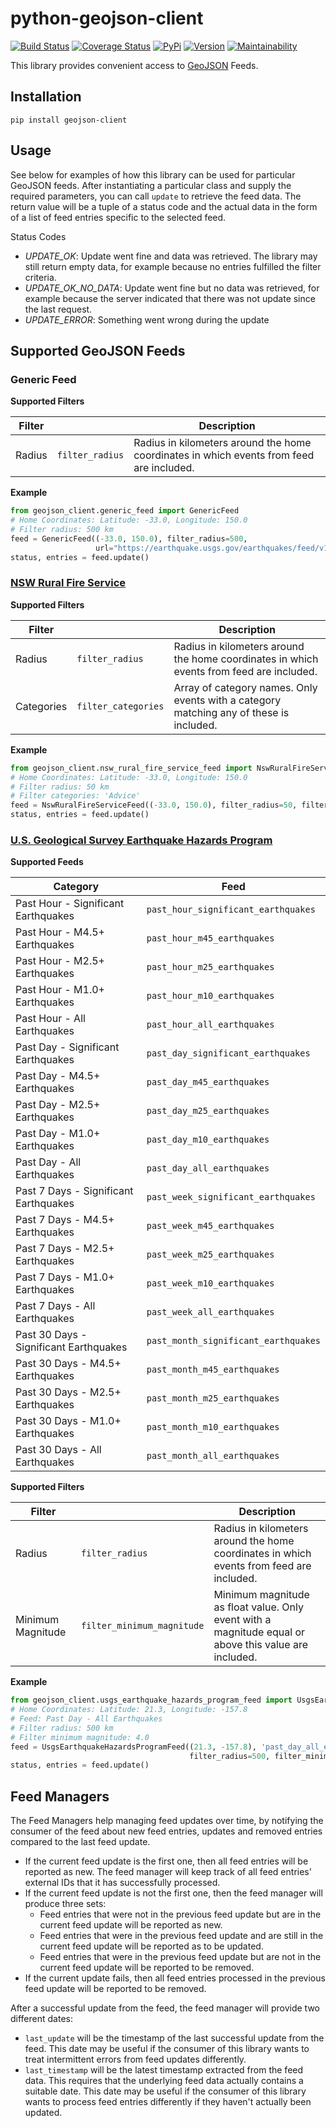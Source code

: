 # python-geojson-client

[![Build Status](https://travis-ci.org/exxamalte/python-geojson-client.svg)](https://travis-ci.org/exxamalte/python-geojson-client)
[![Coverage Status](https://coveralls.io/repos/github/exxamalte/python-geojson-client/badge.svg?branch=master)](https://coveralls.io/github/exxamalte/python-geojson-client?branch=master)
[![PyPi](https://img.shields.io/pypi/v/geojson-client.svg)](https://pypi.python.org/pypi/geojson-client)
[![Version](https://img.shields.io/pypi/pyversions/geojson-client.svg)](https://pypi.python.org/pypi/geojson-client)
[![Maintainability](https://api.codeclimate.com/v1/badges/8c87f480c5043a8599df/maintainability)](https://codeclimate.com/github/exxamalte/python-geojson-client/maintainability)

This library provides convenient access to [GeoJSON](https://tools.ietf.org/html/rfc7946) Feeds.


## Installation
`pip install geojson-client`

## Usage
See below for examples of how this library can be used for particular GeoJSON feeds. After instantiating a particular class and supply the required parameters, you can call `update` to retrieve the feed data. The return value will be a tuple of a status code and the actual data in the form of a list of feed entries specific to the selected feed.

Status Codes
* _UPDATE_OK_: Update went fine and data was retrieved. The library may still return empty data, for example because no entries fulfilled the filter criteria.
* _UPDATE_OK_NO_DATA_: Update went fine but no data was retrieved, for example because the server indicated that there was not update since the last request.
* _UPDATE_ERROR_: Something went wrong during the update

## Supported GeoJSON Feeds

### Generic Feed

**Supported Filters**

| Filter |                 | Description |
|--------|-----------------|-------------|
| Radius | `filter_radius` | Radius in kilometers around the home coordinates in which events from feed are included. |

**Example**
```python
from geojson_client.generic_feed import GenericFeed
# Home Coordinates: Latitude: -33.0, Longitude: 150.0
# Filter radius: 500 km
feed = GenericFeed((-33.0, 150.0), filter_radius=500, 
                   url="https://earthquake.usgs.gov/earthquakes/feed/v1.0/summary/all_day.geojson")
status, entries = feed.update()
```

### [NSW Rural Fire Service](https://www.rfs.nsw.gov.au/fire-information/fires-near-me)

**Supported Filters**

| Filter     |                     | Description |
|------------|---------------------|-------------|
| Radius     | `filter_radius`     | Radius in kilometers around the home coordinates in which events from feed are included. |
| Categories | `filter_categories` | Array of category names. Only events with a category matching any of these is included. |

**Example**
```python
from geojson_client.nsw_rural_fire_service_feed import NswRuralFireServiceFeed
# Home Coordinates: Latitude: -33.0, Longitude: 150.0
# Filter radius: 50 km
# Filter categories: 'Advice'
feed = NswRuralFireServiceFeed((-33.0, 150.0), filter_radius=50, filter_categories=['Advice'])
status, entries = feed.update()
```

### [U.S. Geological Survey Earthquake Hazards Program](https://earthquake.usgs.gov/earthquakes/feed/v1.0/geojson.php)

**Supported Feeds**

| Category                               | Feed                                 |
|----------------------------------------|--------------------------------------|
| Past Hour - Significant Earthquakes    | `past_hour_significant_earthquakes`  |
| Past Hour - M4.5+ Earthquakes          | `past_hour_m45_earthquakes`          |
| Past Hour - M2.5+ Earthquakes          | `past_hour_m25_earthquakes`          |
| Past Hour - M1.0+ Earthquakes          | `past_hour_m10_earthquakes`          |
| Past Hour - All Earthquakes            | `past_hour_all_earthquakes`          |
| Past Day - Significant Earthquakes     | `past_day_significant_earthquakes`   |
| Past Day - M4.5+ Earthquakes           | `past_day_m45_earthquakes`           |
| Past Day - M2.5+ Earthquakes           | `past_day_m25_earthquakes`           |
| Past Day - M1.0+ Earthquakes           | `past_day_m10_earthquakes`           |
| Past Day - All Earthquakes             | `past_day_all_earthquakes`           |
| Past 7 Days - Significant Earthquakes  | `past_week_significant_earthquakes`  |
| Past 7 Days - M4.5+ Earthquakes        | `past_week_m45_earthquakes`          |
| Past 7 Days - M2.5+ Earthquakes        | `past_week_m25_earthquakes`          |
| Past 7 Days - M1.0+ Earthquakes        | `past_week_m10_earthquakes`          |
| Past 7 Days - All Earthquakes          | `past_week_all_earthquakes`          |
| Past 30 Days - Significant Earthquakes | `past_month_significant_earthquakes` |
| Past 30 Days - M4.5+ Earthquakes       | `past_month_m45_earthquakes`         |
| Past 30 Days - M2.5+ Earthquakes       | `past_month_m25_earthquakes`         |
| Past 30 Days - M1.0+ Earthquakes       | `past_month_m10_earthquakes`         |
| Past 30 Days - All Earthquakes         | `past_month_all_earthquakes`         |

**Supported Filters**

| Filter            |                            | Description |
|-------------------|----------------------------|-------------|
| Radius            | `filter_radius`            | Radius in kilometers around the home coordinates in which events from feed are included. |
| Minimum Magnitude | `filter_minimum_magnitude` | Minimum magnitude as float value. Only event with a magnitude equal or above this value are included. |

**Example**
```python
from geojson_client.usgs_earthquake_hazards_program_feed import UsgsEarthquakeHazardsProgramFeed
# Home Coordinates: Latitude: 21.3, Longitude: -157.8
# Feed: Past Day - All Earthquakes
# Filter radius: 500 km
# Filter minimum magnitude: 4.0
feed = UsgsEarthquakeHazardsProgramFeed((21.3, -157.8), 'past_day_all_earthquakes', 
                                        filter_radius=500, filter_minimum_magnitude=4.0)
status, entries = feed.update()
```

## Feed Managers

The Feed Managers help managing feed updates over time, by notifying the 
consumer of the feed about new feed entries, updates and removed entries 
compared to the last feed update.

* If the current feed update is the first one, then all feed entries will be 
  reported as new. The feed manager will keep track of all feed entries' 
  external IDs that it has successfully processed.
* If the current feed update is not the first one, then the feed manager will 
  produce three sets:
  * Feed entries that were not in the previous feed update but are in the 
    current feed update will be reported as new.
  * Feed entries that were in the previous feed update and are still in the 
    current feed update will be reported as to be updated.
  * Feed entries that were in the previous feed update but are not in the 
    current feed update will be reported to be removed.
* If the current update fails, then all feed entries processed in the previous
  feed update will be reported to be removed.

After a successful update from the feed, the feed manager will provide two
different dates:

* `last_update` will be the timestamp of the last successful update from the
  feed. This date may be useful if the consumer of this library wants to
  treat intermittent errors from feed updates differently.
* `last_timestamp` will be the latest timestamp extracted from the feed data. 
  This requires that the underlying feed data actually contains a suitable 
  date. This date may be useful if the consumer of this library wants to 
  process feed entries differently if they haven't actually been updated.
